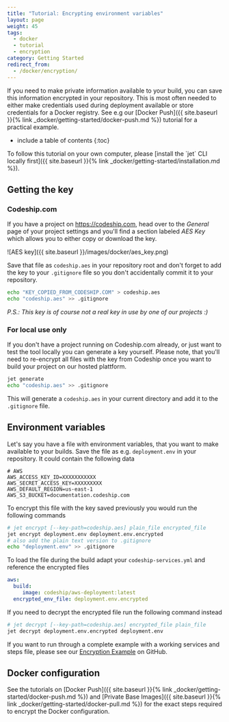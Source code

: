 ```yaml
---
title: "Tutorial: Encrypting environment variables"
layout: page
weight: 45
tags:
  - docker
  - tutorial
  - encryption
category: Getting Started
redirect_from:
  - /docker/encryption/
---
```


If you need to make private information available to your build, you can save this information encrypted in your repository. This is most often needed to either make credentials used during deployment available or store credentials for a Docker registry. See e.g our [Docker Push]({{ site.baseurl }}{% link _docker/getting-started/docker-push.md %}) tutorial for a practical example.

* include a table of contents
{:toc}

<div class="info-block">
To follow this tutorial on your own computer, please [install the `jet` CLI locally first]({{ site.baseurl }}{% link _docker/getting-started/installation.md %}).
</div>

## Getting the key

### Codeship.com

If you have a project on https://codeship.com, head over to the _General_ page of your project settings and you'll find a section labeled _AES Key_ which allows you to either copy or download the key.

![AES key]({{ site.baseurl }}/images/docker/aes_key.png)

Save that file as `codeship.aes` in your repository root and don't forget to add the key to your `.gitignore` file so you don't accidentally commit it to your repository.

```bash
echo "KEY_COPIED_FROM_CODESHIP.COM" > codeship.aes
echo "codeship.aes" >> .gitignore
```

_P.S.: This key is of course not a real key in use by one of our projects :)_

### For local use only

If you don't have a project running on Codeship.com already, or just want to test the tool locally you can generate a key yourself. Please note, that you'll need to re-encrypt all files with the key from Codeship once you want to build your project on our hosted plattform.

```bash
jet generate
echo "codeship.aes" >> .gitignore
```

This will generate a `codeship.aes` in your current directory and add it to the `.gitignore` file.

## Environment variables

Let's say you have a file with environment variables, that you want to make available to your builds. Save the file as e.g. `deployment.env` in your repository. It could contain the following data

```
# AWS
AWS_ACCESS_KEY_ID=XXXXXXXXXXX
AWS_SECRET_ACCESS_KEY=XXXXXXXXX
AWS_DEFAULT_REGION=us-east-1
AWS_S3_BUCKET=documentation.codeship.com
```

To encrypt this file with the key saved previously you would run the following commands

```bash
# jet encrypt [--key-path=codeship.aes] plain_file encrypted_file
jet encrypt deployment.env deployment.env.encrypted
# also add the plain text version to .gitignore
echo "deployment.env" >> .gitignore
```

To load the file during the build adapt your `codeship-services.yml` and reference the encrypted files

```yaml
aws:
  build:
     image: codeship/aws-deployment:latest
  encrypted_env_file: deployment.env.encrypted
```

If you need to decrypt the encrypted file run the following command instead

```bash
# jet decrypt [--key-path=codeship.aes] encrypted_file plain_file
jet decrypt deployment.env.encrypted deployment.env
```

If you want to run through a complete example with a working services and steps file, please see our [Encryption Example](https://github.com/codeship/codeship-tool-examples/tree/master/11.encrypted-aes) on GitHub.

## Docker configuration

See the tutorials on [Docker Push]({{ site.baseurl }}{% link _docker/getting-started/docker-push.md %}) and [Private Base Images]({{ site.baseurl }}{% link _docker/getting-started/docker-pull.md %}) for the exact steps required to encrypt the Docker configuration.
